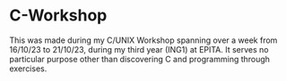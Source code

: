 # C-Workshop

This was made during my C/UNIX Workshop spanning over a week from 16/10/23 to 21/10/23, during my third year (ING1) at EPITA.
It serves no particular purpose other than discovering C and programming through exercises.
